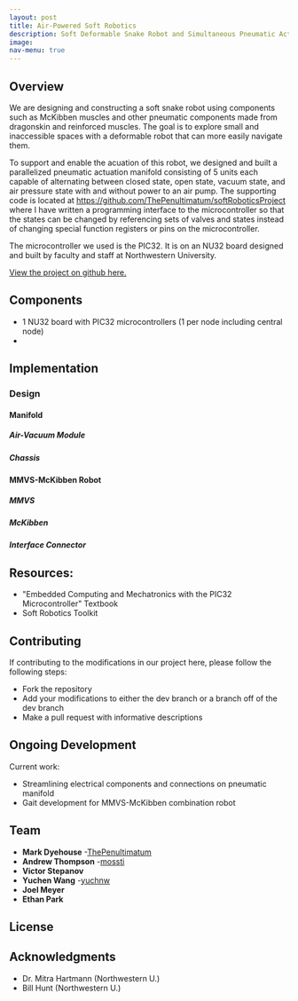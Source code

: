```yaml
---
layout: post
title: Air-Powered Soft Robotics
description: Soft Deformable Snake Robot and Simultaneous Pneumatic Actuation Manifold System
image: 
nav-menu: true
---
```


## Overview
We are designing and constructing a soft snake robot using components such as McKibben muscles and other pneumatic components made from dragonskin and reinforced muscles. The goal is to explore small and inaccessible spaces with a deformable robot that can more easily navigate them.

To support and enable the acuation of this robot, we designed and built a parallelized pneumatic actuation manifold consisting of 5 units each capable of alternating between closed state, open state, vacuum state, and air pressure state with and without power to an air pump. The supporting code is located at https://github.com/ThePenultimatum/softRoboticsProject where I have written a programming interface to the microcontroller so that the states can be changed by referencing sets of valves and states instead of changing special function registers or pins on the microcontroller.

The microcontroller we used is the PIC32. It is on an NU32 board designed and built by faculty and staff at Northwestern University.

[View the project on github here.](https://github.com/ThePenultimatum/softRoboticsProject)

## Components

* 1 NU32 board with PIC32 microcontrollers (1 per node including central node)
* 

## Implementation

### Design

#### Manifold

##### Air-Vacuum Module

##### Chassis

#### MMVS-McKibben Robot

##### MMVS

##### McKibben

##### Interface Connector

## Resources:

* "Embedded Computing and Mechatronics with the PIC32 Microcontroller" Textbook
* Soft Robotics Toolkit

## Contributing

If contributing to the modifications in our project here, please follow the following steps:
* Fork the repository
* Add your modifications to either the dev branch or a branch off of the dev branch
* Make a pull request with informative descriptions

## Ongoing Development

Current work:
* Streamlining electrical components and connections on pneumatic manifold
* Gait development for MMVS-McKibben combination robot

## Team

* **Mark Dyehouse** -[ThePenultimatum](https://github.com/ThePenultimatum)
* **Andrew Thompson** -[mossti](https://github.com/mossti)
* **Victor Stepanov**
* **Yuchen Wang** -[yuchnw](https://github.com/yuchnw)
* **Joel Meyer**
* **Ethan Park**

## License

## Acknowledgments

* Dr. Mitra Hartmann (Northwestern U.)
* Bill Hunt (Northwestern U.)